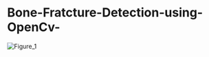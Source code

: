 # Bone-Fratcture-Detection-using-OpenCv-
![Figure_1](https://user-images.githubusercontent.com/91419239/190684728-8f99cbfb-cfdf-4e68-ba21-2870a3aade88.png)

